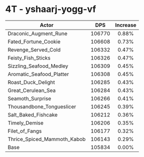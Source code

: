 # 4T - yshaarj-yogg-vf
| Actor | DPS | Increase |
|---|:---:|:---:|
|Draconic_Augment_Rune|106770|0.88%|
|Fated_Fortune_Cookie|106608|0.73%|
|Revenge_Served_Cold|106332|0.47%|
|Feisty_Fish_Sticks|106326|0.47%|
|Sizzling_Seafood_Medley|106309|0.45%|
|Aromatic_Seafood_Platter|106308|0.45%|
|Roast_Duck_Delight|106285|0.43%|
|Great_Cerulean_Sea|106284|0.43%|
|Seamoth_Surprise|106266|0.41%|
|Thousandbone_Tongueslicer|106245|0.39%|
|Salt_Baked_Fishcake|106212|0.36%|
|Timely_Demise|106206|0.35%|
|Filet_of_Fangs|106177|0.32%|
|Thrice_Spiced_Mammoth_Kabob|106143|0.29%|
|Base|105834|0.00%|
